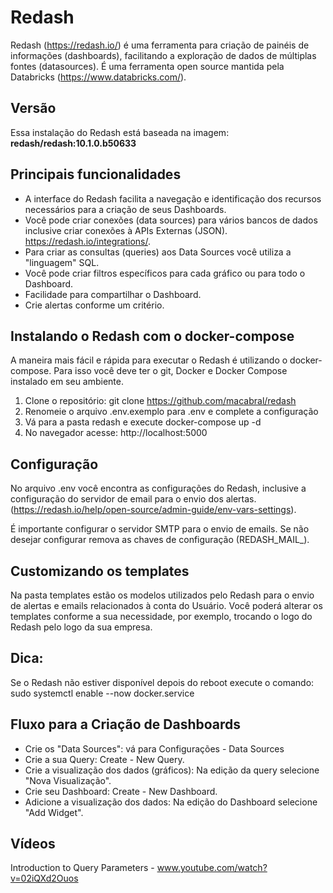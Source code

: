 # Redash

Redash (https://redash.io/) é uma ferramenta para criação de painéis de informações (dashboards), facilitando a exploração de dados de múltiplas fontes (datasources).
É uma ferramenta open source mantida pela Databricks (https://www.databricks.com/). 

## Versão
Essa instalação do Redash está baseada na imagem: **redash/redash:10.1.0.b50633**

## Principais funcionalidades

 - A interface do Redash facilita a navegação e identificação dos recursos necessários para a criação de seus Dashboards. 
 - Você pode criar conexões (data sources) para vários bancos de dados inclusive criar conexões à APIs Externas (JSON). https://redash.io/integrations/.
 - Para criar as consultas (queries) aos Data Sources você utiliza a "linguagem" SQL. 
 - Você pode criar filtros específicos para cada gráfico ou para todo o Dashboard.
 - Facilidade para compartilhar o Dashboard.
 - Crie alertas conforme um critério.

## Instalando o Redash com o docker-compose

A maneira mais fácil e rápida para executar o Redash é utilizando o docker-compose. Para isso você deve ter o git, Docker e Docker Compose instalado em seu ambiente. 

 1. Clone o repositório: git clone https://github.com/macabral/redash
 2. Renomeie o arquivo .env.exemplo para .env e complete a configuração 
 3. Vá para a pasta redash e execute docker-compose up -d
 4. No navegador acesse: http://localhost:5000

## Configuração

No arquivo .env você encontra as configurações do Redash, inclusive a configuração do servidor de email para o envio dos alertas. (https://redash.io/help/open-source/admin-guide/env-vars-settings).

É importante configurar o servidor SMTP para o envio de emails. Se não desejar configurar remova as chaves de configuração (REDASH_MAIL_).
 
## Customizando os templates

Na pasta templates estão os modelos utilizados pelo Redash para o envio de alertas e emails relacionados à conta do Usuário. Você poderá alterar os templates conforme a sua necessidade, por exemplo, trocando o logo do Redash pelo logo da sua empresa.

## Dica:

Se o Redash não estiver disponível depois do reboot execute o comando: sudo systemctl enable --now docker.service

 ## Fluxo para a Criação de Dashboards
 
 - Crie os "Data Sources": vá para Configurações - Data Sources
 - Crie a sua Query: Create - New Query.
 - Crie a visualização dos dados (gráficos): Na edição da query selecione "Nova Visualização".
 - Crie seu Dashboard: Create - New Dashboard.
 - Adicione a visualização dos dados: Na edição do Dashboard selecione "Add Widget".

 ## Vídeos

 Introduction to Query Parameters - www.youtube.com/watch?v=02iQXd2Ouos
 